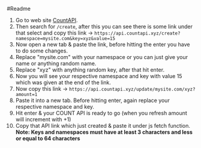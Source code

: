 #Readme
1. Go to web site [CountAPI](https://countapi.xyz/).
2. Then search for `/create`, after this you can see there is some link under that select and copy this link -> `https://api.countapi.xyz/create?namespace=mysite.com&key=xyz&value=15` 
3. Now open a new tab & paste the link, before hitting the enter you have to do some changes.
4. Replace "mysite.com" with your namespace or you can just give your name or anything random name. 
5. Replace "xyz" with anything random key, after that hit enter.
6. Now you will see your respective namespace and key with value 15 which was given at the end of the link.
7. Now copy this link -> `https://api.countapi.xyz/update/mysite.com/xyz?amount=1`
8. Paste it into a new tab. Before hitting enter, again replace your respective namespace and key.
9. Hit enter & your COUNT API is ready to go (when you refresh amount will increment with +1) 
10. Copy that API link which just created & paste it under js fetch function.
**Note: Keys and namespaces must have at least 3 characters and less or equal to 64 characters**